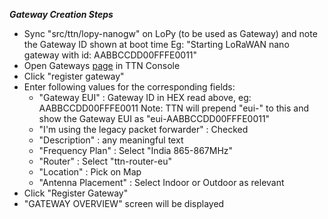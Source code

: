 ***Gateway Creation Steps***
- Sync "src/ttn/lopy-nanogw" on LoPy (to be used as Gateway) and note the Gateway ID shown at boot time 
    Eg: "Starting LoRaWAN nano gateway with id: AABBCCDD00FFFE0011" 
- Open Gateways [page](https://console.thethingsnetwork.org/gateways) in TTN Console
- Click "register gateway"
- Enter following values for the corresponding fields: 
    - "Gateway EUI" : Gateway ID in HEX read above, eg: AABBCCDD00FFFE0011
        Note: TTN will prepend "eui-" to this and show the Gateway EUI as "eui-AABBCCDD00FFFE0011"
    - "I'm using the legacy packet forwarder" : Checked
    - "Description" : any meaningful text
    - "Frequency Plan" : Select "India 865-867MHz"
    - "Router" : Select "ttn-router-eu"
    - "Location" : Pick on Map
    - "Antenna Placement" : Select Indoor or Outdoor as relevant
- Click "Register Gateway"
- "GATEWAY OVERVIEW" screen will be displayed